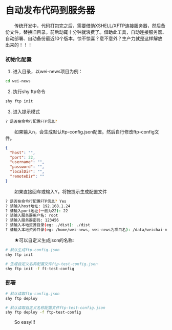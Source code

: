 # 自动发布代码到服务器
&emsp;&emsp;传统开发中，代码打包完之后，需要借助XSHELL/XFTP连接服务器，然后备份文件，替换旧目录。前后动辄十分钟就浪费了。借助此工具，自动连接服务器、自动部署、自动备份最近10个版本。惊不惊喜？意不意外？生产力就是这样解放出来的！！！

### 初始化配置
1. 进入目录，以wei-news项目为例：
```sh
cd wei-news
```
2. 执行shy ftp命令
```sh
shy ftp init
```
3. 进入提示模式
```sh
? 是否在命令行配置FTP信息?
```
&emsp;&emsp;如果输入n，会生成默认ftp-config.json配置。然后自行修改ftp-config文件。
```json
{
  "host": "",
  "port": 22,
  "username": "",
  "password": "",
  "localDir": "",
  "remoteDir": ""
}
```
&emsp;&emsp;如果直接回车或输入Y，将按提示生成配置文件
```sh
? 是否在命令行配置FTP信息? Yes
? 请输入host地址: 192.168.1.24
? 请输入port地址(一般为22): 22
? 请输入服务器用户名: root
? 请输入服务器密码: 123456
? 请输入本地资源目录(eg: ./dist): ./dist
? 请输入本地资源目录(eg: /home/wei-news, wei-news为项目名): /data/weichai-news
```

&emsp;&emsp;★可以自定义生成json的名称:
```sh
# 默认生成ftp-config.json
shy ftp init

# 生成自定义名称配置文件ftp-test-config.json
shy ftp init -f ft-test-config
```

### 部署
```sh
# 默认读取ftp-config.json
shy ftp deploy

# 默认读取自定义名称配置文件ftp-test-config.json
shy ftp deploy -f ftp-test-config
```
&emsp;&emsp;So easy!!!